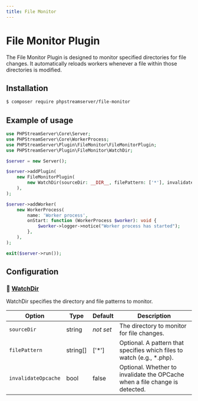 ```yaml
---
title: File Monitor
---
```


# File Monitor Plugin

The File Monitor Plugin is designed to monitor specified directories for file changes.
It automatically reloads workers whenever a file within those directories is modified.

## Installation

```bash
$ composer require phpstreamserver/file-monitor
```

## Example of usage

```php title="server.php"
use PHPStreamServer\Core\Server;
use PHPStreamServer\Core\WorkerProcess;
use PHPStreamServer\Plugin\FileMonitor\FileMonitorPlugin;
use PHPStreamServer\Plugin\FileMonitor\WatchDir;

$server = new Server();

$server->addPlugin(
    new FileMonitorPlugin(
        new WatchDir(sourceDir: __DIR__, filePattern: ['*'], invalidateOpcache: true),
    ),
);

$server->addWorker(
    new WorkerProcess(
        name: 'Worker process',
        onStart: function (WorkerProcess $worker): void {
            $worker->logger->notice("Worker process has started");
        },
    ),
);

exit($server->run());
```

## Configuration

### 🔵 [WatchDir](https://github.com/phpstreamserver/file-monitor/blob/main/src/WatchDir.php)

WatchDir specifies the directory and file patterns to monitor.

| Option              | Type     | Default        | Description                                                                 |
|---------------------|----------|----------------|-----------------------------------------------------------------------------|
| `sourceDir`         | string   | *not&nbsp;set* | The directory to monitor for file changes.                                  |
| `filePattern`       | string[] | \['\*'\]       | Optional. A pattern that specifies which files to watch (e.g., *.php).      |
| `invalidateOpcache` | bool     | false          | Optional. Whether to invalidate the OPCache when a file change is detected. |
